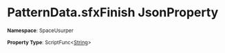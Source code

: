 # PatternData.sfxFinish JsonProperty

<small>**Namespace**: SpaceUsurper</small>

<small>**Property Type**: ScriptFunc&lt;[String](https://docs.microsoft.com/en-us/dotnet/api/system.string?view=netframework-4.5)&gt;</small>


